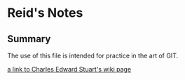 # Reid's Notes

## Summary 

The use of this file is intended for practice in the art of GIT. 

[a link to Charles Edward Stuart's wiki page](https://en.wikipedia.org/wiki/Charles_Edward_Stuart)